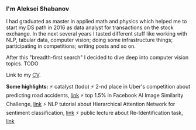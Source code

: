 ### I'm Aleksei Shabanov

I had graduated as master in applied math and physics which helped me to start my DS path in 2016 as data analyst for transactions on the stock exchange. In the next several years I tasted different stuff like working with NLP, tabular data, computer vision; doing some infrastructure things; participating in competitions; writing posts and so on. 

After this "breadth-first search" I decided to dive deep into computer vision topics. TODO

Link to my [CV](https://github.com/AlekseySh/resume/blob/main/Aleksei_Shabanov.pdf).

**Some highlights:**
⚡ catalyst (todo)
⚡ 2-nd place in Uber's competition about predicting road accidents, [link](https://github.com/AlekseySh/uber_competition)
⚡ top 1.5% in Facebook AI Image Similarity Challenge, [link](https://www.drivendata.org/competitions/79/competition-image-similarity-1-dev/leaderboard/) 
⚡ NLP tutorial about Hierarchical Attention Network for sentiment classification, [link](https://github.com/AlekseySh/ml-recipe-hier-attention)
⚡ public lecture about Re-Identification task, [link](https://www.youtube.com/watch?v=O8qtBYeOSKE)
